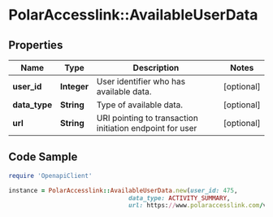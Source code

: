 # PolarAccesslink::AvailableUserData

## Properties

Name | Type | Description | Notes
------------ | ------------- | ------------- | -------------
**user_id** | **Integer** | User identifier who has available data. | [optional]
**data_type** | **String** | Type of available data. | [optional]
**url** | **String** | URI pointing to transaction initiation endpoint for user | [optional]

## Code Sample

```ruby
require 'OpenapiClient'

instance = PolarAccesslink::AvailableUserData.new(user_id: 475,
                                 data_type: ACTIVITY_SUMMARY,
                                 url: https://www.polaraccesslink.com/v3/users/475/activity-transactions)
```


